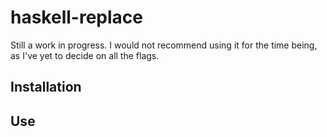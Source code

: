# haskell-replace

Still a work in progress. I would not recommend using it for the time being, as
I've yet to decide on all the flags.

## Installation

## Use
